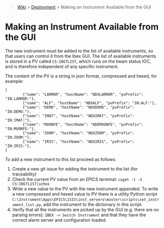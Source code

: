> [Wiki](Home) > [Deployment](Deployment) > Making an Instrument Available from the GUI

# Making an Instrument Available from the GUI

The new instrument must be added to the list of available instruments, so that users can control it from the Ibex GUI. The list of available instruments is stored in a PV called `CS:INSTLIST`, which runs on the beam status IOC, and is therefore independent of any specific instrument.

The content of the PV is a string in json format, compressed and hexed, for example:

```
[
        {"name": "LARMOR", "hostName": "NDXLARMOR", "pvPrefix": "IN:LARMOR:"},
        {"name": "ALF", "hostName": "NDXALF", "pvPrefix": "IN:ALF:"},
        {"name": "DEMO", "hostName": "NDXDEMO", "pvPrefix": "IN:DEMO:"},
        {"name": "IMAT", "hostName": "NDXIMAT", "pvPrefix": "IN:IMAT:"},
        {"name": "MUONFE", "hostName": "NDEMUONFE", "pvPrefix": "IN:MUONFE:"},
        {"name": "ZOOM", "hostName": "NDXZOOM", "pvPrefix": "IN:ZOOM:"},
        {"name": "IRIS", "hostName": "NDXIRIS", "pvPrefix": "IN:IRIS:"},
]
```
	
To add a new instrument to this list proceed as follows:

1. Create a new git issue for adding the instrument to the list (for traceability)
1. Check the current PV value from an EPICS terminal: `caget -t -S CS:INSTLIST|uzhex`
1. Write a new value to the PV with the new instrument appended. To write a new compressed and hexed value to PV there is a utility Python script `C:\Instrument\Apps\EPICS\ISIS\inst_servers\master\scripts\set_instrument_list.py`, add the instrument to the dictionary in this script.
1. Verify that all the instruments are picked up by the GUI (e.g. there are no parsing errors): `IBEX -> Switch Instrument` and that they have the correct alarm server and configuration loaded.
